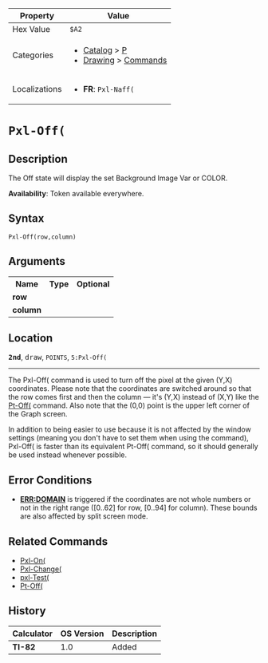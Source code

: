 | Property      | Value |
|---------------|-------|
| Hex Value     | `$A2`|
| Categories    | <ul><li>[Catalog](<../categories/Catalog.md>) > [P](<../categories/Catalog.md#P>)</li><li>[Drawing](<../categories/Drawing.md>) > [Commands](<../categories/Drawing.md#Commands>)</li></ul> |
| Localizations | <ul><li><b>FR</b>: `Pxl-Naff(`</li></ul> |

# `Pxl-Off(`

## Description
The Off state will display the set Background Image Var or COLOR.


<b>Availability</b>: Token available everywhere.

## Syntax
`Pxl-Off(row,column)`

## Arguments
<table>
<tr><th>Name</th><th>Type</th><th>Optional</th></tr>

<tr><td><b>row</b></td><td></td><td></td></tr>

<tr><td><b>column</b></td><td></td><td></td></tr>

</table>

## Location
<tt><kbd><b>2nd</b></kbd></tt>, <kbd>draw</kbd>, `POINTS`, `5:Pxl-Off(`
<hr>

The Pxl-Off( command is used to turn off the pixel at the given (Y,X) coordinates. Please note that the coordinates are switched around so that the row comes first and then the column — it's (Y,X) instead of (X,Y) like the [Pt-Off(](/pt-off) command. Also note that the (0,0) point is the upper left corner of the Graph screen.

In addition to being easier to use because it is not affected by the window settings (meaning you don't have to set them when using the command), Pxl-Off( is faster than its equivalent Pt-Off( command, so it should generally be used instead whenever possible.

## Error Conditions

*   **[ERR:DOMAIN](/errors#domain)** is triggered if the coordinates are not whole numbers or not in the right range ([0..62] for row, [0..94] for column). These bounds are also affected by split screen mode.

## Related Commands

*   [Pxl-On(](/pxl-on)
*   [Pxl-Change(](/pxl-change)
*   [pxl-Test(](/pxl-test)
*   [Pt-Off(](/pt-off)

## History
| Calculator | OS Version | Description |
|------------|------------|-------------|
| <b>TI-82</b> | 1.0 | Added |


